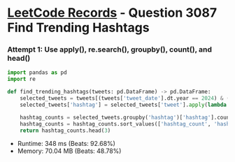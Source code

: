 # [LeetCode Records](../../README.md) - Question 3087 Find Trending Hashtags

### Attempt 1: Use apply(), re.search(), groupby(), count(), and head()
```py
import pandas as pd
import re

def find_trending_hashtags(tweets: pd.DataFrame) -> pd.DataFrame:
    selected_tweets = tweets[(tweets['tweet_date'].dt.year == 2024) & (tweets['tweet_date'].dt.month == 2)]
    selected_tweets['hashtag'] = selected_tweets['tweet'].apply(lambda text: re.search("#[^\s]*", text)[0])

    hashtag_counts = selected_tweets.groupby('hashtag')['hashtag'].count().rename('hashtag_count').reset_index()
    hashtag_counts = hashtag_counts.sort_values(['hashtag_count', 'hashtag'], ascending=[False, False])
    return hashtag_counts.head(3)
```
- Runtime: 348 ms (Beats: 92.68%)
- Memory: 70.04 MB (Beats: 48.78%)

<br>
